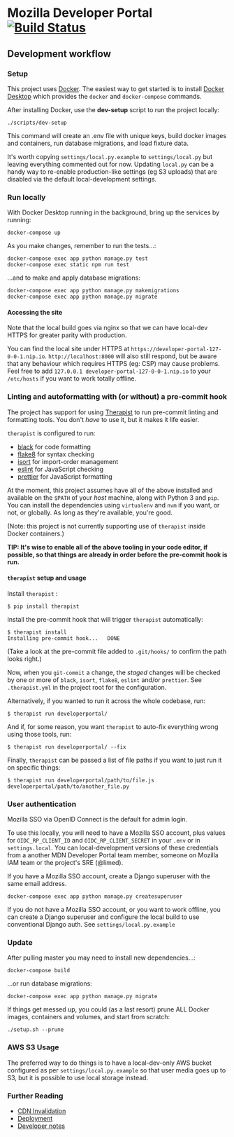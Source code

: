 # Mozilla Developer Portal [![Build Status](https://travis-ci.org/mdn/developer-portal.svg?branch=master)](https://travis-ci.org/mdn/developer-portal)

## Development workflow

### Setup

This project uses [Docker](https://www.docker.com/). The easiest way to get started is to install [Docker Desktop](https://hub.docker.com/search?q=Docker%20Desktop&type=edition&offering=community) which provides the `docker` and `docker-compose` commands.

After installing Docker, use the **dev-setup** script to run the project locally:

```shell
./scripts/dev-setup
```

This command will create an .env file with unique keys, build docker images and containers, run database migrations, and load fixture data.

It's worth copying `settings/local.py.example` to `settings/local.py` but leaving everything commented out for now. Updating `local.py` can be a handy way to re-enable production-like settings (eg S3 uploads) that are disabled via the default local-development settings.

### Run locally

With Docker Desktop running in the background, bring up the services by running:

```shell
docker-compose up
```

As you make changes, remember to run the tests…:

```shell
docker-compose exec app python manage.py test
docker-compose exec static npm run test
```

…and to make and apply database migrations:

```shell
docker-compose exec app python manage.py makemigrations
docker-compose exec app python manage.py migrate
```

#### Accessing the site

Note that the local build goes via nginx so that we can have local-dev HTTPS for greater parity with production.

You can find the local site under HTTPS at `https://developer-portal-127-0-0-1.nip.io`. `http://localhost:8000` will also still respond, but be aware that any behaviour which requires HTTPS (eg: CSP) may cause problems.
Feel free to add `127.0.0.1 developer-portal-127-0-0-1.nip.io` to your `/etc/hosts` if you want to work totally offline.

### Linting and autoformatting with (or without) a pre-commit hook

The project has support for using [Therapist](https://github.com/rehandalal/therapist) to run pre-commit linting and formatting tools. You don't _have_ to use it, but it makes it life easier.

`therapist` is configured to run:

- [black](https://github.com/psf/black) for code formatting
- [flake8](http://flake8.pycqa.org/en/latest/) for syntax checking
- [isort](https://github.com/timothycrosley/isort/) for import-order management
- [eslint](https://eslint.org/) for JavaScript checking
- [prettier](https://prettier.io/) for JavaScript formatting

At the moment, this project assumes have all of the above installed and available on the `$PATH` of your _host_ machine, along with Python 3 and `pip`. You can install the dependencies using `virtualenv` and `nvm` if you want, or not, or globally. As long as they're available, you're good.

(Note: this project is not currently supporting use of `therapist` inside Docker containers.)

**TIP: It's wise to enable all of the above tooling in your code editor, if possible, so that things are already in order before the pre-commit hook is run.**

#### `therapist` setup and usage

Install `therapist` :

    $ pip install therapist

Install the pre-commit hook that will trigger `therapist` automatically:

    $ therapist install
    Installing pre-commit hook...	DONE

(Take a look at the pre-commit file added to `.git/hooks/` to confirm the path looks right.)

Now, when you `git-commit` a change, the _staged_ changes will be checked by one or more of `black`, `isort`, `flake8`, `eslint` and/or `prettier`. See `.therapist.yml` in the project root for the configuration.

Alternatively, if you wanted to run it across the whole codebase, run:

    $ therapist run developerportal/

And if, for some reason, you want `therapist` to auto-fix everything wrong using those tools, run:

    $ therapist run developerportal/ --fix

Finally, `therapist` can be passed a list of file paths if you want to just run it on specific things:

    $ therapist run developerportal/path/to/file.js developerportal/path/to/another_file.py

### User authentication

Mozilla SSO via OpenID Connect is the default for admin login.

To use this locally, you will need to have a Mozilla SSO account, plus values for `OIDC_RP_CLIENT_ID` and `OIDC_RP_CLIENT_SECRET` in your `.env` or in `settings.local`. You can local-development versions of these credentials from a another MDN Developer Portal team member, someone on Mozilla IAM team or the project's SRE (@limed).

If you have a Mozilla SSO account, create a Django superuser with the same email address.

```shell
docker-compose exec app python manage.py createsuperuser
```

If you do not have a Mozilla SSO account, or you want to work offline, you can create a Django superuser and configure the local build to use conventional Django auth. See `settings/local.py.example`

### Update

After pulling master you may need to install new dependencies…:

```shell
docker-compose build
```

…or run database migrations:

```shell
docker-compose exec app python manage.py migrate
```

If things get messed up, you could (as a last resort) prune ALL Docker images, containers and volumes, and start from scratch:

```shell
./setup.sh --prune
```

### AWS S3 Usage

The preferred way to do things is to have a local-dev-only AWS bucket configured as per `settings/local.py.example` so that user media goes up to S3, but it is possible to use local storage instead.

### Further Reading

- [CDN Invalidation](docs/cdn-invalidation.md)
- [Deployment](docs/deployed_environments.md)
- [Developer notes](docs/developer-notes.md)
